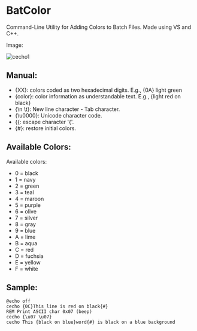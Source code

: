 # BatColor
Command-Line Utility for Adding Colors to Batch Files. Made using VS and C++.

Image:



![cecho1](https://user-images.githubusercontent.com/92847004/148153066-575bca27-d5db-491b-8989-81c7d217d2cc.png)


Manual:
----
- {XX}: colors coded as two hexadecimal digits. E.g., {0A} light green
- {color}: color information as understandable text. E.g., {light red on black}
- {\n \t}: New line character - Tab character.
- {\u0000}: Unicode character code.
- {{: escape character '{'.
- {#}: restore initial colors.

Available Colors:
----
Available colors:

- 0 = black	   
- 1 = navy	     
- 2 = green	    
- 3 = teal	    
- 4 = maroon	  
- 5 = purple	   
- 6 = olive	     
- 7 = silver	   
- 8 = gray	     
- 9 = blue
- A = lime
- B = aqua
- C = red
- D = fuchsia
- E = yellow
- F = white

Sample:
----
```
@echo off
cecho {0C}This line is red on black{#}
REM Print ASCII char 0x07 (beep) 
cecho {\u07 \u07}
cecho This {black on blue}word{#} is black on a blue background
```
